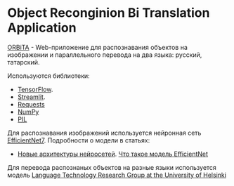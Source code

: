 #  Object Reconginion Bi Translation Application

[ORBiTA](https://orbita.streamlit.app/) - Web-приложение для распознавания объектов на изображении и параллельного перевода на два языка: русский, татарский. 

Используются библиотеки:

- [TensorFlow](https://www.tensorflow.org/).
- [Streamlit](https://streamlit.io/).
- [Requests](https://requests.readthedocs.io/en/latest/)
- [NumPy](https://numpy.org/)
- [PIL](http://www.pythonware.com/products/pil/)

Для распознавания изображений используется нейронная сеть [EfficientNet7](https://keras.io/api/applications/efficientnet/#efficientnetb7-function). Подробности о модели в статьях:

- [Новые архитектуры нейросетей](https://habr.com/ru/post/498168/#EfficientNet).
[Что такое модель EfficientNet](https://russianblogs.com/article/97411642918/)

Для перевода распознаных объектов на разные языки используется модель [Language Technology Research Group at the University of Helsinki](https://huggingface.co/Helsinki-NLP)


